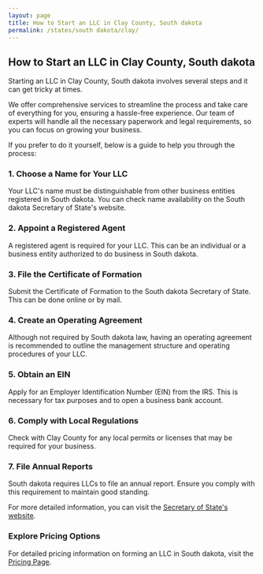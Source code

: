 ```yaml
---
layout: page
title: How to Start an LLC in Clay County, South dakota
permalink: /states/south dakota/clay/
---
```


<h2>How to Start an LLC in Clay County, South dakota</h2>

<p>Starting an LLC in Clay County, South dakota involves several steps and it can get tricky at times.</p>

<p>We offer comprehensive services to streamline the process and take care of everything for you, ensuring a hassle-free experience. Our team of experts will handle all the necessary paperwork and legal requirements, so you can focus on growing your business.</p>

<p>If you prefer to do it yourself, below is a guide to help you through the process:</p>

<h3>1. Choose a Name for Your LLC</h3>
<p>Your LLC's name must be distinguishable from other business entities registered in South dakota. You can check name availability on the South dakota Secretary of State's website.</p>

<h3>2. Appoint a Registered Agent</h3>
<p>A registered agent is required for your LLC. This can be an individual or a business entity authorized to do business in South dakota.</p>

<h3>3. File the Certificate of Formation</h3>
<p>Submit the Certificate of Formation to the South dakota Secretary of State. This can be done online or by mail.</p>

<h3>4. Create an Operating Agreement</h3>
<p>Although not required by South dakota law, having an operating agreement is recommended to outline the management structure and operating procedures of your LLC.</p>

<h3>5. Obtain an EIN</h3>
<p>Apply for an Employer Identification Number (EIN) from the IRS. This is necessary for tax purposes and to open a business bank account.</p>

<h3>6. Comply with Local Regulations</h3>
<p>Check with Clay County for any local permits or licenses that may be required for your business.</p>

<h3>7. File Annual Reports</h3>
<p>South dakota requires LLCs to file an annual report. Ensure you comply with this requirement to maintain good standing.</p>

<p>For more detailed information, you can visit the <a href="https://www.sos.south dakota.gov/">Secretary of State's website</a>.</p>

<h3>Explore Pricing Options</h3>
<p>For detailed pricing information on forming an LLC in South dakota, visit the <a href="{ '/new-pricing/' | relative_url }">Pricing Page</a>.</p>
